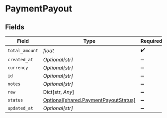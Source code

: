 # PaymentPayout


## Fields

| Field                                                                              | Type                                                                               | Required                                                                           | Description                                                                        |
| ---------------------------------------------------------------------------------- | ---------------------------------------------------------------------------------- | ---------------------------------------------------------------------------------- | ---------------------------------------------------------------------------------- |
| `total_amount`                                                                     | *float*                                                                            | :heavy_check_mark:                                                                 | N/A                                                                                |
| `created_at`                                                                       | *Optional[str]*                                                                    | :heavy_minus_sign:                                                                 | N/A                                                                                |
| `currency`                                                                         | *Optional[str]*                                                                    | :heavy_minus_sign:                                                                 | N/A                                                                                |
| `id`                                                                               | *Optional[str]*                                                                    | :heavy_minus_sign:                                                                 | N/A                                                                                |
| `notes`                                                                            | *Optional[str]*                                                                    | :heavy_minus_sign:                                                                 | N/A                                                                                |
| `raw`                                                                              | Dict[str, *Any*]                                                                   | :heavy_minus_sign:                                                                 | N/A                                                                                |
| `status`                                                                           | [Optional[shared.PaymentPayoutStatus]](../../models/shared/paymentpayoutstatus.md) | :heavy_minus_sign:                                                                 | N/A                                                                                |
| `updated_at`                                                                       | *Optional[str]*                                                                    | :heavy_minus_sign:                                                                 | N/A                                                                                |